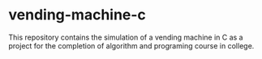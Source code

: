 # vending-machine-c
This repository contains the simulation of a vending machine in C as a project for the completion of algorithm and programing course in college.
